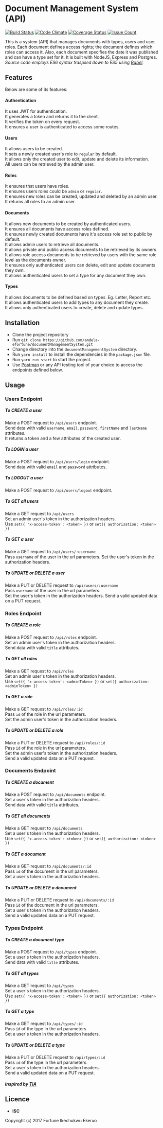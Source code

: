 # Document Management System (API)
[![Build Status](https://travis-ci.org/fortunee/documentManagementSystem.svg?branch=master)](https://travis-ci.org/fortunee/documentManagementSystem)
[![Code Climate](https://codeclimate.com/github/andela-efortune/documentManagementSystem/badges/gpa.svg)](https://codeclimate.com/github/andela-efortune/documentManagementSystem)
[![Coverage Status](https://coveralls.io/repos/github/andela-efortune/documentManagementSystem/badge.svg?branch=Feature%2FRoutes-Setup)](https://coveralls.io/github/andela-efortune/documentManagementSystem?branch=Feature%2FRoutes-Setup)
[![Issue Count](https://codeclimate.com/github/andela-efortune/documentManagementSystem/badges/issue_count.svg)](https://codeclimate.com/github/andela-efortune/documentManagementSystem)

This is a system (API) that manages documents with types, users and user roles. Each document defines access rights; the document defines which roles can access it. Also, each document specifies the date it was published and can have a type set for it. It is built with NodeJS, Express and Postgres.  
_Source code employs ES6 syntax traspiled down to ES5 using [Babel](babel.io)._

## Features
Below are some of its features:

#### Authentication
It uses JWT for authentication.  
It generates a token and returns it to the client.  
It verifies the token on every request.  
It ensures a user is authenticated to access some routes.

#### Users
It allows users to be created.  
It sets a newly created user's role to `regular` by default.   
It allows only the created user to edit, update and delete its information.   
All users can be retrieved by the admin user.

#### Roles
It ensures that users have roles.   
It ensures users roles could be `admin` or `regular`.   
It ensures new roles can be created, updated and deleted by an admin user.   
It returns all roles to an admin user.

#### Documents
It allows new documents to be created by authenticated users.  
It ensures all documents have access roles defined.   
It ensures newly created documents have it's access role set to public by default.  
It allows admin users to retrieve all documents.  
It allows private and public access documents to be retrieved by its owners.  
It allows role access documents to be retrieved by users with the same role level as the documents owner.   
It ensures only authenticated users can delete, edit and update documents they own.   
It allows authenticated users to set a type for any document they own.   

#### Types
It allows documents to be defined based on types. Eg. Letter, Report etc.   
It allows authenticated users to add types to any document they create.   
It allows only authenticated users to create, delete and update types.   


## Installation
* Clone the project repository
* Run `git clone https://github.com/andela-efortune/documentManagementSystem.git`
* Change directory into the `documentManagementSystem` directory.
* Run `yarn install` to install the dependencies in the `package.json` file.
* Run `yarn run start` to start the project.
* Use [Postman](https://chrome.google.com/webstore/detail/postman-rest-client-packa/fhbjgbiflinjbdggehcddcbncdddomop?hl=en) or any API testing tool of your choice to access the endpoints defined below.

## Usage

### Users Endpoint

##### _To CREATE a user_
Make a POST request to `/api/users` endpoint.  
Send data with valid `username`, `email`, `password`,  `firstName` and  `lastName` attributes.   
It returns a token and a few attributes of the created user.  

##### _To LOGIN a user_   
Make a POST request to `/api/users/login` endpoint.   
Send data with valid `email` and `password` attributes.

##### _To LOGOUT a user_   
Make a POST request to `/api/users/logout` endpoint.

##### _To GET all users_  
Make a GET request to `/api/users`  
Set an admin user's token in the authorization headers.  
Use `set({ 'x-access-token': <token> })` or `set({ authorization: <token> })`

##### _To GET a user_   
Make a GET request to `/api/users/:username`   
Pass `username` of the user in the url parameters.
Set the user's token in the authorization headers.

##### _To UPDATE or DELETE a user_  
Make a PUT or DELETE request to `/api/users/:username`   
Pass `username` of the user in the url parameters.    
Set the user's token in the authorization headers.
Send a valid updated data on a PUT request.

### Roles Endpoint

##### _To CREATE a role_   
Make a POST request to `/api/roles` endpoint.  
Set an admin user's token in the authorization headers.   
Send data with valid `title` attributes.    

##### _To GET all roles_  
Make a GET request to `/api/roles`  
Set an admin user's token in the authorization headers.  
Use `set({ 'x-access-token': <adminToken> })` or `set({ authorization: <adminToken> })`

##### _To GET a role_   
Make a GET request to `/api/roles/:id`  
Pass `id` of the role in the url parameters.  
Set the admin user's token in the authorization headers.

##### _To UPDATE or DELETE a role_  
Make a PUT or DELETE request to `/api/roles/:id`   
Pass `id` of the role in the url parameters.  
Set the admin user's token in the authorization headers.   
Send a valid updated data on a PUT request.

### Documents Endpoint

##### _To CREATE a document_   
Make a POST request to `/api/documents` endpoint.  
Set a user's token in the authorization headers.   
Send data with valid `title` attributes.    

##### _To GET all documents_  
Make a GET request to `/api/documents`  
Set a user's token in the authorization headers.  
Use `set({ 'x-access-token': <token> })` or `set({ authorization: <token> })`

##### _To GET a document_   
Make a GET request to `/api/documents/:id`  
Pass `id` of the document in the url parameters.  
Set a user's token in the authorization headers.

##### _To UPDATE or DELETE a document_  
Make a PUT or DELETE request to `/api/documents/:id`   
Pass `id` of the document in the url parameters.  
Set a user's token in the authorization headers.   
Send a valid updated data on a PUT request.

### Types Endpoint

##### _To CREATE a document type_   
Make a POST request to `/api/types` endpoint.  
Set a user's token in the authorization headers.   
Send data with valid `title` attributes.    

##### _To GET all types_  
Make a GET request to `/api/types`  
Set a user's token in the authorization headers.  
Use `set({ 'x-access-token': <token> })` or `set({ authorization: <token> })`

##### _To GET a type_   
Make a GET request to `/api/types/:id`  
Pass `id` of the type in the url parameters.  
Set a user's token in the authorization headers.

##### _To UPDATE or DELETE a type_  
Make a PUT or DELETE request to `/api/types/:id`   
Pass `id` of the type in the url parameters.  
Set a user's token in the authorization headers.   
Send a valid updated data on a PUT request.

##### Inspired by [TIA](https://andela.com/)

## Licence
* **ISC**

Copyright (c) 2017 Fortune Ikechukwu Ekeruo
